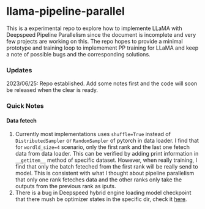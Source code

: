 # llama-pipeline-parallel

This is a experimental repo to explore how to implemente LLaMA with Deepspeed Pipeline Parallelism since the document is incomplete and very few projects are working on this. The repo hopes to provide a minimal prototype and training loop to implemement PP training for LLaMA and keep a note of possible bugs and the corresponding solutions.

### Updates

2023/06/25: Repo established. Add some notes first and the code will soon be released when the clear is ready.

### Quick Notes

#### Data fetech

1. Currently most implementations uses `shuffle=True` instead of `DistributedSampler` or `RandomSampler` of pytorch in data loader. I find that for `wordld_size=4` scenario, only the first rank and the last one fetech data from data loader. This can be verified by adding print information in `__getitem__` method of specific dataset. However, when really training, I find that only the batch feteched from the first rank will be really send to model. This is consistent with what I thought about pipeline parallelism that only one rank feteches data and the other ranks only take the outputs from the previous rank as iputs.
2. There is a bug in Deepspeed hybrid engine loading model checkpoint that there mush be optimizer states in the specific dir, check it [here](https://github.com/HuangLK/llama-deepspeed/issues/28).
